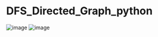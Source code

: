 # DFS_Directed_Graph_python
![image](https://user-images.githubusercontent.com/114800813/220666534-6a4c0520-67ac-4561-900d-811ba3ebcddc.png)
![image](https://user-images.githubusercontent.com/114800813/220666574-81829ea4-9343-4034-babc-54ac9905e6fa.png)
